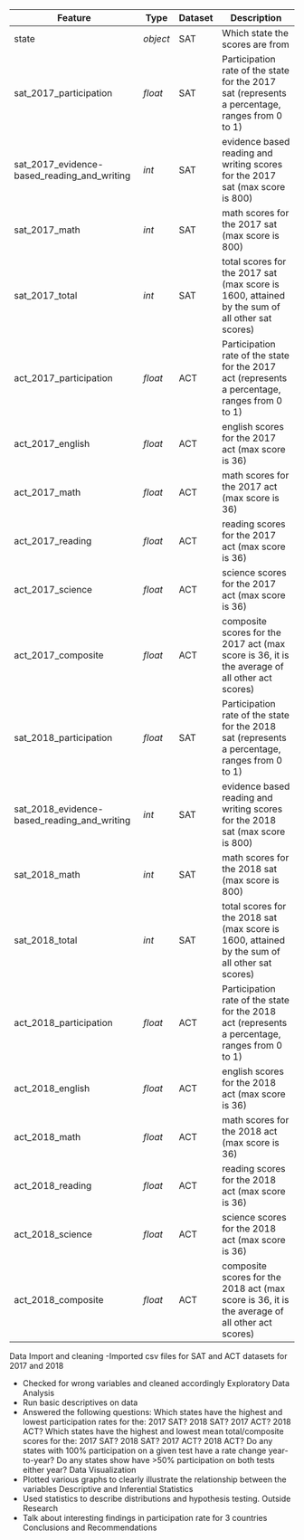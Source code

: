 |Feature|Type|Dataset|Description|
|---|---|---|---|
|state|*object*|SAT|Which state the scores are from|
|sat_2017_participation|*float*|SAT|Participation rate of the state for the 2017 sat (represents a percentage, ranges from 0 to 1)|
|sat_2017_evidence-based_reading_and_writing|*int*|SAT|evidence based reading and writing scores for the 2017 sat (max score is 800)|
|sat_2017_math|*int*|SAT|math scores for the 2017 sat (max score is 800)|
|sat_2017_total|*int*|SAT|total scores for the 2017 sat (max score is 1600, attained by the sum of all other sat scores)|
|act_2017_participation|*float*|ACT|Participation rate of the state for the 2017 act (represents a percentage, ranges from 0 to 1)|
|act_2017_english|*float*|ACT|english scores for the 2017 act (max score is 36)|
|act_2017_math|*float*|ACT|math scores for the 2017 act (max score is 36)|
|act_2017_reading|*float*|ACT|reading scores for the 2017 act (max score is 36)|
|act_2017_science|*float*|ACT|science scores for the 2017 act (max score is 36)|
|act_2017_composite|*float*|ACT|composite scores for the 2017 act (max score is 36, it is the average of all other act scores)|
|sat_2018_participation|*float*|SAT|Participation rate of the state for the 2018 sat (represents a percentage, ranges from 0 to 1)|
|sat_2018_evidence-based_reading_and_writing|*int*|SAT|evidence based reading and writing scores for the 2018 sat (max score is 800)|
|sat_2018_math|*int*|SAT|math scores for the 2018 sat (max score is 800)|
|sat_2018_total|*int*|SAT|total scores for the 2018 sat (max score is 1600, attained by the sum of all other sat scores)|
|act_2018_participation|*float*|ACT|Participation rate of the state for the 2018 act (represents a percentage, ranges from 0 to 1)|
|act_2018_english|*float*|ACT|english scores for the 2018 act (max score is 36)|
|act_2018_math|*float*|ACT|math scores for the 2018 act (max score is 36)|
|act_2018_reading|*float*|ACT|reading scores for the 2018 act (max score is 36)|
|act_2018_science|*float*|ACT|science scores for the 2018 act (max score is 36)|
|act_2018_composite|*float*|ACT|composite scores for the 2018 act (max score is 36, it is the average of all other act scores)|

Data Import and cleaning
-Imported csv files for SAT and ACT datasets for 2017 and 2018
- Checked for wrong variables and cleaned accordingly
Exploratory Data Analysis
- Run basic descriptives on data
- Answered the following questions: 
	Which states have the highest and lowest participation rates for the:
		2017 SAT?
		2018 SAT?
		2017 ACT?
		2018 ACT?
	Which states have the highest and lowest mean total/composite scores for the:
		2017 SAT?
		2018 SAT?
		2017 ACT?
		2018 ACT?
	Do any states with 100% participation on a given test have a rate change year-to-year?
	Do any states show have >50% participation on both tests either year?
Data Visualization
- Plotted various graphs to clearly illustrate the relationship between the variables
Descriptive and Inferential Statistics
- Used statistics to describe distributions and hypothesis testing.
Outside Research
- Talk about interesting findings in participation rate for 3 countries
Conclusions and Recommendations
